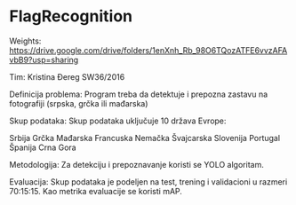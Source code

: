 # FlagRecognition

Weights: https://drive.google.com/drive/folders/1enXnh_Rb_98O6TQozATFE6vvzAFAvbB9?usp=sharing

Tim:
Kristina Đereg SW36/2016

Definicija problema:
Program treba da detektuje i prepozna zastavu na fotografiji (srpska, grčka ili mađarska)

Skup podataka:
Skup podataka uključuje 10 država Evrope:

Srbija
Grčka
Mađarska
Francuska
Nemačka
Švajcarska
Slovenija
Portugal
Španija
Crna Gora

Metodologija:
Za detekciju i prepoznavanje koristi se YOLO algoritam.

Evaluacija:
Skup podataka je podeljen na test, trening i validacioni u razmeri 70:15:15. Kao metrika evaluacije se koristi mAP.
